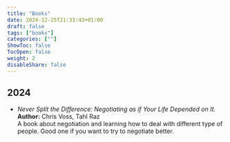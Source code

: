 ```yaml
---
title: "Books"
date: 2024-12-25T21:33:43+01:00
draft: false
tags: ["books"]
categories: [""]
ShowToc: false
TocOpen: false
weight: 2
disableShare: false
---
```


## 2024

- *Never Split the Difference: Negotiating as if Your Life Depended on It.*
 <br>**Author:** Chris Voss, Tahl Raz
 <br>A book about negotiation and learning how to deal with different type of people. Good one if you want to try to negotiate better.
